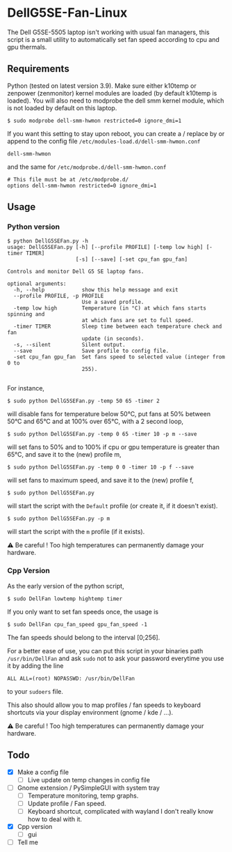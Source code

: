 # DellG5SE-Fan-Linux
The Dell G5SE-5505 laptop isn't working with usual fan managers, this script is a small utility to automatically set fan speed according to cpu and gpu thermals.
## Requirements
Python (tested on latest version 3.9). Make sure either k10temp or zenpower (zenmonitor) kernel modules are loaded (by default k10temp is loaded). 
You will also need to modprobe the dell smm kernel module, which is not loaded by default on this laptop.
```shell
$ sudo modprobe dell-smm-hwmon restricted=0 ignore_dmi=1
```
If you want this setting to stay upon reboot, you can create a / replace by or append to the config file  `/etc/modules-load.d/dell-smm-hwmon.conf` 
```shell
dell-smm-hwmon
```
and the same for `/etc/modprobe.d/dell-smm-hwmon.conf` 
```shell
# This file must be at /etc/modprobe.d/
options dell-smm-hwmon restricted=0 ignore_dmi=1
```
## Usage

### Python version
```shell
$ python DellG5SEFan.py -h 
usage: DellG5SEFan.py [-h] [--profile PROFILE] [-temp low high] [-timer TIMER]
                      [-s] [--save] [-set cpu_fan gpu_fan]

Controls and monitor Dell G5 SE laptop fans.

optional arguments:
  -h, --help            show this help message and exit
  --profile PROFILE, -p PROFILE
                        Use a saved profile.
  -temp low high        Temperature (in °C) at which fans starts spinning and
                        at which fans are set to full speed.
  -timer TIMER          Sleep time between each temperature check and fan
                        update (in seconds).
  -s, --silent          Silent output.
  --save                Save profile to config file.
  -set cpu_fan gpu_fan  Set fans speed to selected value (integer from 0 to
                        255).


```
For instance, 
```shell
$ sudo python DellG5SEFan.py -temp 50 65 -timer 2
```
will disable fans for temperature below 50°C, put fans at 50% between 50°C and 65°C and at 100% over 65°C, with a 2 second loop,

```shell
$ sudo python DellG5SEFan.py -temp 0 65 -timer 10 -p m --save
```
will set fans to 50% and to 100% if cpu or gpu temperature is greater than 65°C, and save it to the (new) profile m,

```shell
$ sudo python DellG5SEFan.py -temp 0 0 -timer 10 -p f --save
```
will set fans to maximum speed, and save it to the (new) profile f,
```shell
$ sudo python DellG5SEFan.py
```
will start the script with the `Default` profile (or create it, if it doesn't exist).
```shell
$ sudo python DellG5SEFan.py -p m
```
will start the script with the `m` profile (if it exists).

:warning: Be careful ! Too high temperatures can permanently damage your hardware.

### Cpp Version
As the early version of the python script, 
```shell
$ sudo DellFan lowtemp hightemp timer
```
If you only want to set fan speeds once, the usage is
```shell
$ sudo DellFan cpu_fan_speed gpu_fan_speed -1
```
The fan speeds should belong to the interval [0;256].

For a better ease of use, you can put this script in your binaries path `/usr/bin/DellFan` and ask `sudo` not to ask your password everytime you use it by adding the line
```
ALL ALL=(root) NOPASSWD: /usr/bin/DellFan
```
to your `sudoers` file.

This also should allow you to map profiles / fan speeds to keyboard shortcuts via your display environment (gnome / kde / ...).

:warning: Be careful ! Too high temperatures can permanently damage your hardware.

## Todo
- [x] Make a config file
  - [ ] Live update on temp changes in config file
- [ ] Gnome extension / PySimpleGUI with system tray 
  - [ ] Temperature monitoring, temp graphs.
  - [ ] Update profile / Fan speed.
  - [ ] Keyboard shortcut, complicated with wayland I don't really know how to deal with it.
- [x] Cpp version
  - [ ] gui  
- [ ] Tell me 
